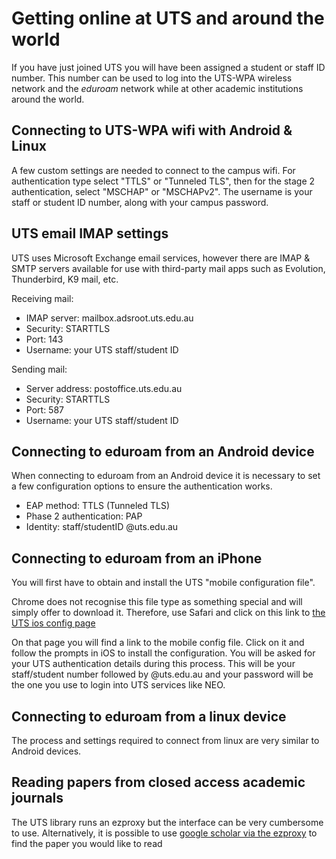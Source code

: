 # Getting online at UTS and around the world

If you have just joined UTS you will have been assigned a student or staff ID number. 
This number can be used to log into the UTS-WPA wireless network and the *eduroam* network while at other academic institutions around the world.

## Connecting to UTS-WPA wifi with Android & Linux

A few custom settings are needed to connect to the campus wifi. For authentication type select "TTLS" or "Tunneled TLS", then for the stage 2 authentication, select "MSCHAP" or "MSCHAPv2". The username is your staff or student ID number, along with your campus password.

## UTS email IMAP settings

UTS uses Microsoft Exchange email services, however there are IMAP & SMTP servers available for use with third-party mail apps such as Evolution, Thunderbird, K9 mail, etc.

Receiving mail:

* IMAP server: mailbox.adsroot.uts.edu.au
* Security: STARTTLS
* Port: 143
* Username: your UTS staff/student ID

Sending mail:

* Server address: postoffice.uts.edu.au
* Security: STARTTLS
* Port: 587
* Username: your UTS staff/student ID

## Connecting to eduroam from an Android device

When connecting to eduroam from an Android device it is necessary to set a few configuration options to ensure the authentication works.

* EAP method: TTLS (Tunneled TLS)
* Phase 2 authentication: PAP
* Identity: staff/studentID @uts.edu.au

## Connecting to eduroam from an iPhone

You will first have to obtain and install the UTS "mobile configuration file". 

Chrome does not recognise this file type as something special and will simply offer to download it. Therefore, use Safari and click on this link to [the UTS ios config page](http://m.uts.edu.au/current-students/managing-your-course/using-uts-systems/uts-wireless/eduroam/connecting-ios-device)

On that page you will find a link to the mobile config file. Click on it and follow the prompts in iOS to install the configuration. You will be asked for your UTS authentication details during this process. This will be your staff/student number followed by @uts.edu.au and your password will be the one you use to login into UTS services like NEO.

## Connecting to eduroam from a linux device

The process and settings required to connect from linux are very similar to Android devices.

## Reading papers from closed access academic journals

The UTS library runs an ezproxy but the interface can be very cumbersome to use. Alternatively, it is possible to use [google scholar via the ezproxy](https://scholar-google-com-au.ezproxy.lib.uts.edu.au/) to find the paper you would like to read


